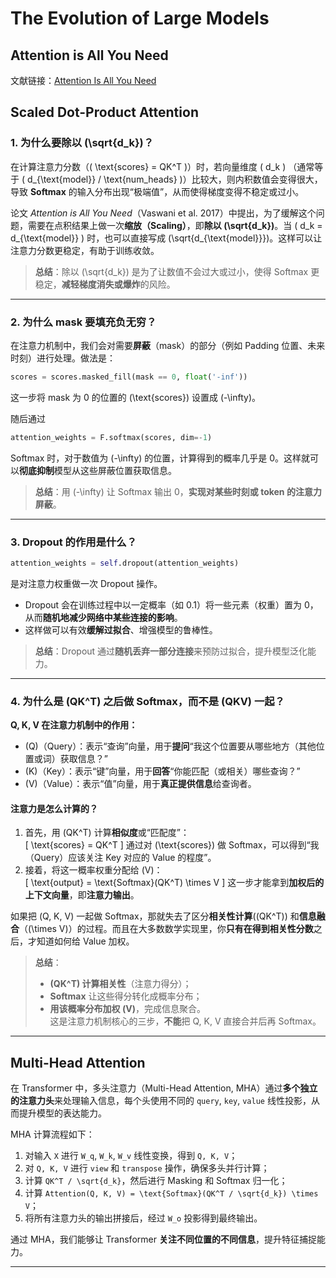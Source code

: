 # The Evolution of Large Models

## Attention is All You Need

文献链接：[Attention Is All You Need](https://arxiv.org/pdf/1706.03762)

## Scaled Dot-Product Attention

### 1. 为什么要除以 \(\sqrt{d_k}\)？

在计算注意力分数（\( \text{scores} = QK^T \)）时，若向量维度 \( d_k \) （通常等于 \( d_{\text{model}} / \text{num\_heads} \)）比较大，则内积数值会变得很大，导致 **Softmax** 的输入分布出现“极端值”，从而使得梯度变得不稳定或过小。  

论文 *Attention is All You Need*（Vaswani et al. 2017）中提出，为了缓解这个问题，需要在点积结果上做一次**缩放（Scaling）**，即**除以 \(\sqrt{d_k}\)**。当 \( d_k = d_{\text{model}} \) 时，也可以直接写成 \(\sqrt{d_{\text{model}}}\)。这样可以让注意力分数更稳定，有助于训练收敛。

> **总结**：除以 \(\sqrt{d_k}\) 是为了让数值不会过大或过小，使得 Softmax 更稳定，**减轻梯度消失或爆炸**的风险。

---

### 2. 为什么 mask 要填充负无穷？

在注意力机制中，我们会对需要**屏蔽**（mask）的部分（例如 Padding 位置、未来时刻）进行处理。做法是：  

```python
scores = scores.masked_fill(mask == 0, float('-inf'))
```

这一步将 mask 为 0 的位置的 \(\text{scores}\) 设置成 \(-\infty\)。  

随后通过
```python
attention_weights = F.softmax(scores, dim=-1)
```
Softmax 时，对于数值为 \(-\infty\) 的位置，计算得到的概率几乎是 0。这样就可以**彻底抑制**模型从这些屏蔽位置获取信息。

> **总结**：用 \(-\infty\) 让 Softmax 输出 0，**实现对某些时刻或 token 的注意力屏蔽**。

---

### 3. Dropout 的作用是什么？

```python
attention_weights = self.dropout(attention_weights)
```

是对注意力权重做一次 Dropout 操作。  
- Dropout 会在训练过程中以一定概率（如 0.1）将一些元素（权重）置为 0，从而**随机地减少网络中某些连接的影响**。  
- 这样做可以有效**缓解过拟合**、增强模型的鲁棒性。

> **总结**：Dropout 通过**随机丢弃一部分连接**来预防过拟合，提升模型泛化能力。

---

### 4. 为什么是 \(QK^T\) 之后做 Softmax，而不是 \(QKV\) 一起？

**Q, K, V 在注意力机制中的作用：**

- \(Q\)（Query）：表示“查询”向量，用于**提问**“我这个位置要从哪些地方（其他位置或词）获取信息？”  
- \(K\)（Key）：表示“键”向量，用于**回答**“你能匹配（或相关）哪些查询？”  
- \(V\)（Value）：表示“值”向量，用于**真正提供信息**给查询者。  

#### 注意力是怎么计算的？

1. 首先，用 \(QK^T\) 计算**相似度**或“匹配度”：  
   \[
     \text{scores} = QK^T
   \]
   通过对 \(\text{scores}\) 做 Softmax，可以得到“我（Query）应该关注 Key 对应的 Value 的程度”。  
2. 接着，将这一概率权重分配给 \(V\)：  
   \[
     \text{output} = \text{Softmax}(QK^T) \times V
   \]
   这一步才能拿到**加权后的上下文向量**，即**注意力输出**。

如果把 \(Q, K, V\) 一起做 Softmax，那就失去了区分**相关性计算**(\(QK^T\)) 和**信息融合**（\(\times V\)）的过程。而且在大多数数学实现里，你**只有在得到相关性分数**之后，才知道如何给 Value 加权。

> **总结**：  
> - **\(QK^T\) 计算相关性**（注意力得分）；  
> - **Softmax** 让这些得分转化成概率分布；  
> - **用该概率分布加权 \(V\)**，完成信息聚合。  
> 这是注意力机制核心的三步，**不能**把 Q, K, V 直接合并后再 Softmax。

---

## Multi-Head Attention

在 Transformer 中，多头注意力（Multi-Head Attention, MHA）通过**多个独立的注意力头**来处理输入信息，每个头使用不同的 `query`, `key`, `value` 线性投影，从而提升模型的表达能力。

MHA 计算流程如下：
1. 对输入 `X` 进行 `W_q`, `W_k`, `W_v` 线性变换，得到 `Q, K, V`；
2. 对 `Q, K, V` 进行 `view` 和 `transpose` 操作，确保多头并行计算；
3. 计算 `QK^T / \sqrt{d_k}`，然后进行 Masking 和 Softmax 归一化；
4. 计算 `Attention(Q, K, V) = \text{Softmax}(QK^T / \sqrt{d_k}) \times V`；
5. 将所有注意力头的输出拼接后，经过 `W_o` 投影得到最终输出。

通过 MHA，我们能够让 Transformer **关注不同位置的不同信息**，提升特征捕捉能力。

---

